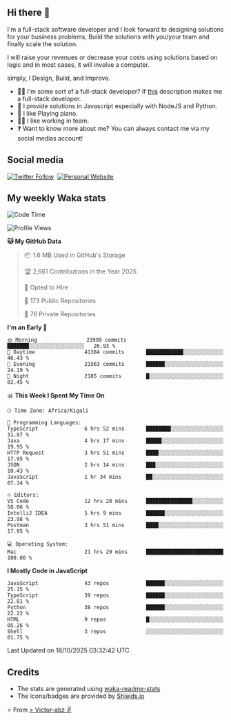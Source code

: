 ## Hi there 👋
I'm a full-stack software developer and I look forward to designing solutions for your business problems, Build the solutions with you/your team and finally scale the solution.

I will raise your revenues or decrease your costs using solutions based on logic and in most cases, it will involve a computer.

simply, I Design, Build, and Improve.

- 👨‍💻 I'm some sort of a full-stack developer? If [this](https://www.w3schools.com/whatis/whatis_fullstack.asp) description makes me a full-stack developer.
- 🌱 I provide solutions in Javascript especially with NodeJS and Python. 
- 🎹 I like Playing piano.
- 👯‍♀️ I like working in team.
- ❓ Want to know more about me? You can always contact me via my social medias account!

## Social media
[![Twitter Follow](https://img.shields.io/twitter/follow/vicky_abz?color=%231DA1F2&label=Twitter&style=for-the-badge&logo=twitter&logoColor=ffffff)](https://twitter.com/vicky_abz)
‎‎ [![Personal Website](https://img.shields.io/static/v1?label=visit&message=victor-abz.com&color=%235F021F&style=for-the-badge)](https://victor-abz.com/)

## My weekly Waka stats
<!--START_SECTION:waka-->
![Code Time](http://img.shields.io/badge/Code%20Time-2%2C151%20hrs%201%20min-blue)

![Profile Views](http://img.shields.io/badge/Profile%20Views-0-blue)

**🐱 My GitHub Data** 

> 📦 1.6 MB Used in GitHub's Storage 
 > 
> 🏆 2,661 Contributions in the Year 2025
 > 
> 💼 Opted to Hire
 > 
> 📜 173 Public Repositories 
 > 
> 🔑 76 Private Repositories 
 > 
**I'm an Early 🐤** 

```text
🌞 Morning                23999 commits       ███████░░░░░░░░░░░░░░░░░░   26.93 % 
🌆 Daytime                41384 commits       ████████████░░░░░░░░░░░░░   46.43 % 
🌃 Evening                21563 commits       ██████░░░░░░░░░░░░░░░░░░░   24.19 % 
🌙 Night                  2185 commits        █░░░░░░░░░░░░░░░░░░░░░░░░   02.45 % 
```


📊 **This Week I Spent My Time On** 

```text
🕑︎ Time Zone: Africa/Kigali

💬 Programming Languages: 
TypeScript               6 hrs 52 mins       ████████░░░░░░░░░░░░░░░░░   31.97 % 
Java                     4 hrs 17 mins       █████░░░░░░░░░░░░░░░░░░░░   19.95 % 
HTTP Request             3 hrs 51 mins       ████░░░░░░░░░░░░░░░░░░░░░   17.95 % 
JSON                     2 hrs 14 mins       ███░░░░░░░░░░░░░░░░░░░░░░   10.43 % 
JavaScript               1 hr 34 mins        ██░░░░░░░░░░░░░░░░░░░░░░░   07.34 % 

🔥 Editors: 
VS Code                  12 hrs 28 mins      ███████████████░░░░░░░░░░   58.06 % 
IntelliJ IDEA            5 hrs 9 mins        ██████░░░░░░░░░░░░░░░░░░░   23.98 % 
Postman                  3 hrs 51 mins       ████░░░░░░░░░░░░░░░░░░░░░   17.95 % 

💻 Operating System: 
Mac                      21 hrs 29 mins      █████████████████████████   100.00 % 
```

**I Mostly Code in JavaScript** 

```text
JavaScript               43 repos            ██████░░░░░░░░░░░░░░░░░░░   25.15 % 
TypeScript               39 repos            ██████░░░░░░░░░░░░░░░░░░░   22.81 % 
Python                   38 repos            ██████░░░░░░░░░░░░░░░░░░░   22.22 % 
HTML                     9 repos             █░░░░░░░░░░░░░░░░░░░░░░░░   05.26 % 
Shell                    3 repos             ░░░░░░░░░░░░░░░░░░░░░░░░░   01.75 % 
```




 Last Updated on 18/10/2025 03:32:42 UTC
<!--END_SECTION:waka-->

## Credits
- The stats are generated using [waka-readme-stats](https://github.com/anmol098/waka-readme-stats)
- The icons/badges are provided by [Shields.io](https://shields.io/)

⭐️ From [> Victor-abz ✌](https://victor-abz.com/)
